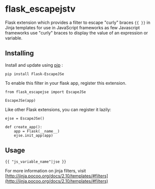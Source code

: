 <!--
  Title: Escape curly braces in jinja template
  Description: Escape curly braces used by JavaScript frameworks to indicate a expression in jinja templates.
  Author: Akhil Harihar
  -->

# flask_escapejstv
Flask extension which provides a filter to escape "curly" braces `{{ }}` in Jinja templates for use in JavaScript frameworks as few Javascript frameworks use "curly" braces to display the value of an expression or variable.

## Installing
Install and update using [pip](https://pip.pypa.io/en/stable/quickstart/) :
```
pip install Flask-EscapeJSe
```

To enable this filter in your flask app, register this extension.

```
from flask_escapejse import EscapeJSe

EscapeJSe(app)
```

Like other Flask extensions, you can register it lazily:

```
ejse = EscapeJSe()

def create_app():
    app = Flask(__name__)
    ejse.init_app(app)
```

## Usage
```
{{ "js_variable_name"|jse }}
```

For more information on jinja filters, visit [http://jinja.pocoo.org/docs/2.10/templates/#filters](http://jinja.pocoo.org/docs/2.10/templates/#filters)
